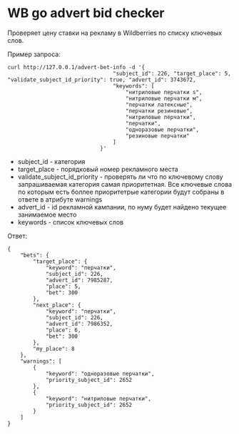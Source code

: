 # WB go advert bid checker

Проверяет цену ставки на рекламу в Wildberries по списку ключевых слов.

Пример запроса:
```
curl http://127.0.0.1/advert-bet-info -d '{
                                 "subject_id": 226, "target_place": 5, "validate_subject_id_priority": true, "advert_id": 3743672,
                                 "keywords": [
                                     "нитриловые перчатки s",
                                     "нитриловые перчатки м",
                                     "перчатки латексные",
                                     "перчатки резиновые",
                                     "нитриловые перчатки",
                                     "перчатки",
                                     "одноразовые перчатки",
                                     "резиновые перчатки"
                                 ]
                             }'
```
* subject_id - категория
* target_place - порядковый номер рекламного места
* validate_subject_id_priority - проверять ли что по ключевому слову запрашиваемая категория самая приоритетная. Все ключевые слова по которым есть боллее приоритетрые категории будут собраны в ответе в атрибуте warnings
* advert_id - id рекламной кампании, по нуму будет найдено текущее занимаемое место
* keywords - список ключевых слов


Ответ: 
```
{
    "bets": {
        "target_place": {
            "keyword": "перчатки",
            "subject_id": 226,
            "advert_id": 7985287,
            "place": 5,
            "bet": 300
        },
        "next_place": {
            "keyword": "перчатки",
            "subject_id": 226,
            "advert_id": 7986352,
            "place": 6,
            "bet": 300
        },
        "my_place": 8
    },
    "warnings": [
        {
            "keyword": "одноразовые перчатки",
            "priority_subject_id": 2652
        },
        {
            "keyword": "нитриловые перчатки",
            "priority_subject_id": 2652
        }
    ]
}
```